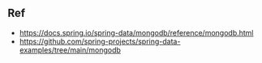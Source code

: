 



## Ref
- https://docs.spring.io/spring-data/mongodb/reference/mongodb.html
- https://github.com/spring-projects/spring-data-examples/tree/main/mongodb




